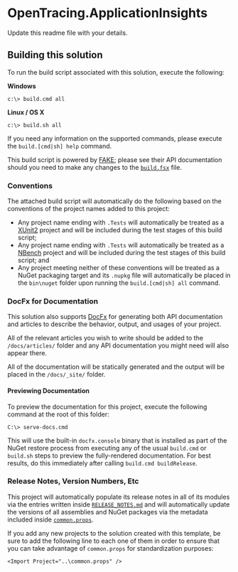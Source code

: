 # OpenTracing.ApplicationInsights

Update this readme file with your details.

## Building this solution
To run the build script associated with this solution, execute the following:

**Windows**
```
c:\> build.cmd all
```

**Linux / OS X**
```
c:\> build.sh all
```

If you need any information on the supported commands, please execute the `build.[cmd|sh] help` command.

This build script is powered by [FAKE](https://fake.build/); please see their API documentation should you need to make any changes to the [`build.fsx`](build.fsx) file.

### Conventions
The attached build script will automatically do the following based on the conventions of the project names added to this project:

* Any project name ending with `.Tests` will automatically be treated as a [XUnit2](https://xunit.github.io/) project and will be included during the test stages of this build script;
* Any project name ending with `.Tests` will automatically be treated as a [NBench](https://github.com/petabridge/NBench) project and will be included during the test stages of this build script; and
* Any project meeting neither of these conventions will be treated as a NuGet packaging target and its `.nupkg` file will automatically be placed in the `bin\nuget` folder upon running the `build.[cmd|sh] all` command.

### DocFx for Documentation
This solution also supports [DocFx](http://dotnet.github.io/docfx/) for generating both API documentation and articles to describe the behavior, output, and usages of your project. 

All of the relevant articles you wish to write should be added to the `/docs/articles/` folder and any API documentation you might need will also appear there.

All of the documentation will be statically generated and the output will be placed in the `/docs/_site/` folder. 

#### Previewing Documentation
To preview the documentation for this project, execute the following command at the root of this folder:

```
C:\> serve-docs.cmd
```

This will use the built-in `docfx.console` binary that is installed as part of the NuGet restore process from executing any of the usual `build.cmd` or `build.sh` steps to preview the fully-rendered documentation. For best results, do this immediately after calling `build.cmd buildRelease`.

### Release Notes, Version Numbers, Etc
This project will automatically populate its release notes in all of its modules via the entries written inside [`RELEASE_NOTES.md`](RELEASE_NOTES.md) and will automatically update the versions of all assemblies and NuGet packages via the metadata included inside [`common.props`](src/common.props).

If you add any new projects to the solution created with this template, be sure to add the following line to each one of them in order to ensure that you can take advantage of `common.props` for standardization purposes:

```
<Import Project="..\common.props" />
```